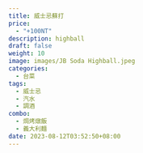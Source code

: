 ```yaml
---
title: 威士忌蘇打
price:
  - "+100NT"
description: highball 
draft: false
weight: 10
image: images/JB Soda Highball.jpeg
categories:
  - 台菜
tags:
  - 威士忌
  - 汽水
  - 調酒
combo:
  - 焗烤燉飯
  - 義大利麵
date: 2023-08-12T03:52:50+08:00
---
```



